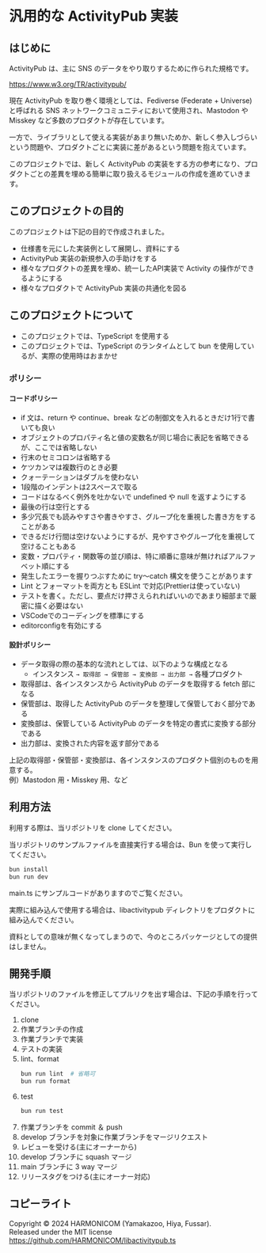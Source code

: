 # 汎用的な ActivityPub 実装

## はじめに

ActivityPub は、主に SNS のデータをやり取りするために作られた規格です。

https://www.w3.org/TR/activitypub/

現在 ActivityPub を取り巻く環境としては、Fediverse (Federate + Universe) と呼ばれる SNS ネットワークコミュニティにおいて使用され、Mastodon や Misskey など多数のプロダクトが存在しています。

一方で、ライブラリとして使える実装があまり無いためか、新しく参入しづらいという問題や、プロダクトごとに実装に差があるという問題を抱えています。

このプロジェクトでは、新しく ActivityPub の実装をする方の参考になり、プロダクトごとの差異を埋める簡単に取り扱えるモジュールの作成を進めていきます。


## このプロジェクトの目的

このプロジェクトは下記の目的で作成されました。

- 仕様書を元にした実装例として展開し、資料にする
- ActivityPub 実装の新規参入の手助けをする
- 様々なプロダクトの差異を埋め、統一したAPI実装で Activity の操作ができるようにする
- 様々なプロダクトで ActivityPub 実装の共通化を図る


## このプロジェクトについて

- このプロジェクトでは、TypeScript を使用する
- このプロジェクトでは、TypeScript のランタイムとして bun を使用しているが、実際の使用時はおまかせ

### ポリシー

#### コードポリシー

- if 文は、return や continue、break などの制御文を入れるときだけ1行で書いても良い
- オブジェクトのプロパティ名と値の変数名が同じ場合に表記を省略できるが、ここでは省略しない
- 行末のセミコロンは省略する
- ケツカンマは複数行のとき必要
- クォーテーションはダブルを使わない
- 1段階のインデントは2スペースで取る
- コードはなるべく例外を吐かないで undefined や null を返すようにする
- 最後の行は空行とする
- 多少冗長でも読みやすさや書きやすさ、グループ化を重視した書き方をすることがある
- できるだけ行間は空けないようにするが、見やすさやグループ化を重視して空けることもある
- 変数・プロパティ・関数等の並び順は、特に順番に意味が無ければアルファベット順にする
- 発生したエラーを握りつぶすために try～catch 構文を使うことがあります
- Lint とフォーマットを両方とも ESLint で対応(Prettierは使っていない)
- テストを書く。ただし、要点だけ押さえられればいいのであまり細部まで厳密に描く必要はない
- VSCodeでのコーディングを標準にする
- editorconfigを有効にする

#### 設計ポリシー

- データ取得の際の基本的な流れとしては、以下のような構成となる
    - インスタンス `→ 取得部 → 保管部 → 変換部 → 出力部 →` 各種プロダクト
- 取得部は、各インスタンスから ActivityPub のデータを取得する fetch 部になる
- 保管部は、取得した ActivityPub のデータを整理して保管しておく部分である
- 変換部は、保管している ActivityPub のデータを特定の書式に変換する部分である
- 出力部は、変換された内容を返す部分である

上記の取得部・保管部・変換部は、各インスタンスのプロダクト個別のものを用意する。<br>
例）Mastodon 用・Misskey 用、など


## 利用方法

利用する際は、当リポジトリを clone してください。

当リポジトリのサンプルファイルを直接実行する場合は、Bun を使って実行してください。
```sh
bun install
bun run dev
```
main.ts にサンプルコードがありますのでご覧ください。

実際に組み込んで使用する場合は、libactivitypub ディレクトリをプロダクトに組み込んでください。

資料としての意味が無くなってしまうので、今のところパッケージとしての提供はしません。


## 開発手順

当リポジトリのファイルを修正してプルリクを出す場合は、下記の手順を行ってください。

1. clone
2. 作業ブランチの作成
3. 作業ブランチで実装
4. テストの実装
5. lint、format
    ```sh
    bun run lint  # 省略可
    bun run format
    ```
6. test
    ```sh
    bun run test
    ```
7. 作業ブランチを commit ＆ push
8. develop ブランチを対象に作業ブランチをマージリクエスト
9. レビューを受ける(主にオーナーから)
10. develop ブランチに squash マージ
11. main ブランチに 3 way マージ
12. リリースタグをつける(主にオーナー対応)


## コピーライト

Copyright © 2024 HARMONICOM (Yamakazoo, Hiya, Fussar).  <br>
Released under the MIT license  <br>
https://github.com/HARMONICOM/libactivitypub.ts  <br>
